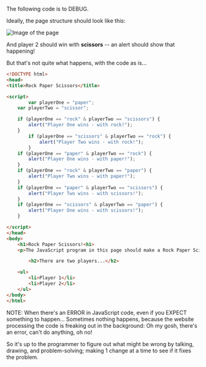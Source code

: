 The following code is to DEBUG.

Ideally, the page structure should look like this:

![Image of the page](rpsideal.png)

And player 2 should win with **scissors** -- an alert should show that happening!

But that's not quite what happens, with the code as is...


```html
<!DOCTYPE html>
<head>
<title>Rock Paper Scissors</title>

<script>
		var playerOne = "paper";
    var playerTwo = "scissor";

    if (playerOne == "rock" & playerTwo == "scissors") {
        alert("Player One wins - with rock!");
    }
		if (playerOne == "scissors" & playerTwo == "rock") {
	        alert("Player Two wins - with rock!");
	    }
    if (playerOne == "paper" & playerTwo == "rock") {
        alert("Player One wins - with paper!");
    }
    if (playerOne == "rock" & playerTwo == "paper") {
        alert("Player Two wins - with paper!");
    }
    if (playerOne == "paper" & playerTwo == "scissors") {
        alert("Player Two wins - with scissors!");
    }
    if (playerOne == "scissors" & playerTwo == "paper") {
        alert("Player One wins - with scissors!");
    }

</script>
</head>
<body>
    <h1>Rock Paper Scissors!<h1>
    <p>The JavaScript program in this page should make a Rock Paper Scissors game happen... <br><b>super fast!<b></p>

        <h2>There are two players...</h2>

    <ul>
        <li>Player 1</li>
        <li>Player 2</li>
    </ul>
</body>
</html>                            
```

NOTE: When there's an ERROR in JavaScript code, even if you EXPECT something to happen... Sometimes nothing happens, because the website processing the code is freaking out in the background: Oh my gosh, there's an error, can't do anything, oh no!

So it's up to the programmer to figure out what might be wrong by talking, drawing, and problem-solving; making 1 change at a time to see if it fixes the problem.
